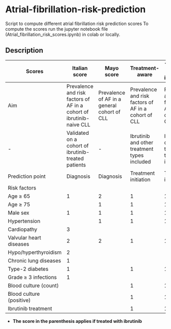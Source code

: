 # Atrial-fibrillation-risk-prediction
Script to compute different atrial fibrillation risk prediction scores
To compute the scores run the jupyter notebook file (Atrial_fibrillation_risk_scores.ipynb) in colab or locally.
## Description

Scores | Italian score	| Mayo score	| Treatment-aware | Treatment-aware with interaction*
--- |--- | --- | --- | ---
Aim	| Prevalence and risk factors of AF in a cohort of ibrutinib-naive CLL| Prevalence of AF in a general cohort of CLL | Prevalence and risk factors of AF in a cohort of CLL | Prevalence and risk factors of AF in a cohort of CLL
 -| Validated on a cohort of ibrutinib-treated patients | - | Ibrutinib and other treatment types included | Ibrutinib and other treatment types included
Prediction point | Diagnosis | Diagnosis	| Treatment initiation | Treatment initiation
Risk factors | | | |
Age ≥ 65 | 1 | 2 | 1 | 1 (2)
Age ≥ 75 |   | 1 | 1 | 1 (2)
Male sex | 1 | 1 | 1 | 1 (2)
Hypertension |  | 1 | 1 | 1 (2)
Cardiopathy | 3 |  | |
Valvular heart diseases | 2 | 2 | 1 | 1
Hypo/hyperthyroidism | 2 |  |  |
Chronic lung diseases | 1 |  | |
Type-2 diabetes | 1 |  | 1 | 1 (2)
Grade ≥ 3 infections | 1 |  | |
Blood culture (count) | | | 1 | 1 (2)
Blood culture (positive) | | | 1 | 1 (2)
Ibrutinib treatment | | | 1 | 1
* **The score in the parenthesis applies if treated with ibrutinib**
